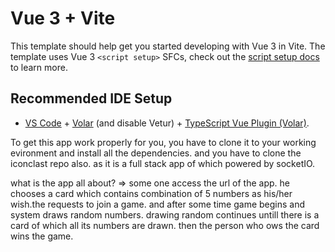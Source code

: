 # Vue 3 + Vite

This template should help get you started developing with Vue 3 in Vite. The template uses Vue 3 `<script setup>` SFCs, check out the [script setup docs](https://v3.vuejs.org/api/sfc-script-setup.html#sfc-script-setup) to learn more.

## Recommended IDE Setup

- [VS Code](https://code.visualstudio.com/) + [Volar](https://marketplace.visualstudio.com/items?itemName=Vue.volar) (and disable Vetur) + [TypeScript Vue Plugin (Volar)](https://marketplace.visualstudio.com/items?itemName=Vue.vscode-typescript-vue-plugin).

To get this app work properly for you, you have to clone it to your working evironment and install all the dependencies. and you have  to clone the iconclast repo  also. as it is a full stack app of which powered by socketIO.

what is the app all about? =>
some one access the url of the app.
he chooses a card which contains combination of 5 numbers as his/her wish.the requests to join a game. and after some time game begins and system draws random numbers.
drawing random continues untill there is a card of which all its numbers are drawn.
then the person who ows the card wins the game.
